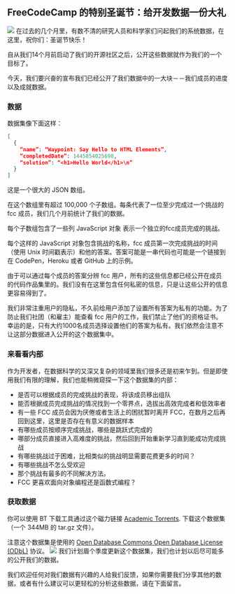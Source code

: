 ## FreeCodeCamp 的特别圣诞节：给开发数据一份大礼
![](http://7xqg0a.com1.z0.glb.clouddn.com/data.jpeg)
在过去的几个月里，有数不清的研究人员和科学家们问起我们的系统数据，在这里，祝你们：圣诞节快乐！

自从我们14个月前启动了我们的开源社区之后，公开这些数据就作为我们的一个目标了。

今天，我们要兴奋的宣布我们已经公开了我们数据中的一大块－－我们成员的进度以及成就数据。

### 数据

数据集像下面这样：

```json
[
  {
    “name”: “Waypoint: Say Hello to HTML Elements”,
    “completedDate”: 1445854025698,
    “solution”: “<h1>Hello World</h1>\n”
  }
]
```

这是一个很大的 JSON 数组。

在这个数组里有超过 100,000 个子数组。每条代表了一位至少完成过一个挑战的 fcc 成员，我们几个月前统计了我们的数据。

每个子数组包含了一些列 JavaScript 对象 表示一个独立的fcc成员完成的挑战。

每个这样的 JavaScript 对象包含挑战的名称，fcc 成员第一次完成挑战的时间（使用 Unix 时间戳表示）和他的答案。答案可能是一串代码也可能是一个链接到在 CodePen，Heroku 或者 GitHub 上的示例。

由于可以通过每个成员的答案分辨 fcc 用户，所有的这些信息都已经公开在成员的代码作品集里的。我们没有在这里包含任何私密的信息，只是让这些公开的信息更容易得到了。

我们非常注重用户的隐私，不久前给用户添加了设置所有答案为私有的功能。为了防止我们社团（和雇主）能查看  fcc 用户的工作，我们禁止了他们的资格证书。幸运的是，只有大约1000名成员选择设置他们的答案为私有。我们依然会注意不让这部分数据进入公开的这个数据集中。

### 来看看内部

作为开发者，在数据科学的又深又复杂的领域里我们很多还是初来乍到。但是即使用我们有限的理解，我们也能稍微窥探一下这个数据集的内部：

- 是否可以根据成员的完成挑战的表现，将该成员移出组队
-  能否根据成员完成挑战的情况找到一个零界点，选拔出高效完成者和低效率者
- 有一些 FCC 成员会因为厌倦或者生活上的困扰暂时离开 FCC，在数月之后再回到这里，这里是否存在有意义的数据样本
- 有哪些成员按顺序完成挑战，哪些是跳跃式完成的
- 哪部分成员直接进入高难度的挑战，然后回到开始重新学习直到能成功完成挑战
- 有哪些挑战过于困难，比相类似的挑战明显需要花费更多的时间？
- 有哪些挑战不怎么受欢迎
- 那个挑战有最多的不同解决方法。
- FCC 更喜欢面向对象编程还是函数式编程？

### 获取数据

你可以使用 BT 下载工具通过这个磁力链接 [Academic Torrents](http://academictorrents.com/details/030b10dad0846b5aecc3905692890fb02404adbf). 下载这个数据集（一个 344MB 的 tar.gz 文件）。

注意这个数据集是使用的 [Open Database Commons Open Database License (ODbL)](http://opendatacommons.org/licenses/odbl/summary/) 协议。
![](http://7xqg0a.com1.z0.glb.clouddn.com/ODbL.jpeg)
我们计划眉个季度更新这个数据集，我们也计划以后尽可能多的公开我们的数据。

我们欢迎任何对我们数据有兴趣的人给我们反馈，如果你需要我们分享其他的数据，或者有什么建议可以更轻松的分析这些数据，请在下面留言。
